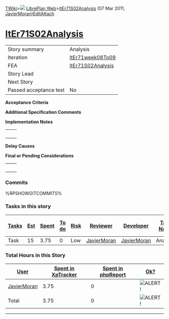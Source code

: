 [TWiki](/twiki/Main/WebHome)&gt;![](/twiki/TWiki/TWikiDocGraphics/web-bg-small.gif) [LibrePlan Web](/twiki/LibrePlan/WebHome)&gt;[ItEr71S02Analysis](http://wiki.libreplan-enterprise.com/twiki/LibrePlan/ItEr71S02Analysis "Topic revision: 2 (07 Mar 2011 - 09:19:04)") (07 Mar 2011, [JavierMoran](/twiki/Main/JavierMoran))[Edit](http://wiki.libreplan-enterprise.com/twiki/bin/edit/LibrePlan/ItEr71S02Analysis?t=1520337907 "Edit this topic text")[Attach](/twiki/bin/attach/LibrePlan/ItEr71S02Analysis "Attach an image or document to this topic")

 [ItEr71S02Analysis](/twiki/LibrePlan/ItEr71S02Analysis)
=====================================================================================================



|                        |                                                                  |
|------------------------|------------------------------------------------------------------|
| Story summary          | Analysis                                                         |
| Iteration              | [ItEr71week08To09](/twiki/LibrePlan/ItEr71week08To09)   |
| FEA                    | [ItEr71S02Analysis](/twiki/LibrePlan/ItEr71S02Analysis) |
| Story Lead             |                                                                  |
| Next Story             |                                                                  |
| Passed acceptance test | No                                                               |

**Acceptance Criteria**

**Additional Specification Comments**

**Implementation Notes**

|     |     |
|-----|-----|
|     |     |

**Delay Causes**

**Final or Pending Considerations**

|     |     |
|-----|-----|
|     |     |

###  Commits

%RPSHOWGITCOMMITS%

###  Tasks in this story



| [Tasks](http://wiki.libreplan-enterprise.com/twiki/LibrePlan/ItEr71S02Analysis?sortcol=0;table=2;up=0#sorted_table "Sort by this column") | [Est](http://wiki.libreplan-enterprise.com/twiki/LibrePlan/ItEr71S02Analysis?sortcol=1;table=2;up=0#sorted_table "Sort by this column") | [Spent](http://wiki.libreplan-enterprise.com/twiki/LibrePlan/ItEr71S02Analysis?sortcol=2;table=2;up=0#sorted_table "Sort by this column") | [To do](http://wiki.libreplan-enterprise.com/twiki/LibrePlan/ItEr71S02Analysis?sortcol=3;table=2;up=0#sorted_table "Sort by this column") | [Risk](http://wiki.libreplan-enterprise.com/twiki/LibrePlan/ItEr71S02Analysis?sortcol=4;table=2;up=0#sorted_table "Sort by this column") | [Reviewer](http://wiki.libreplan-enterprise.com/twiki/LibrePlan/ItEr71S02Analysis?sortcol=5;table=2;up=0#sorted_table "Sort by this column") | [Developer](http://wiki.libreplan-enterprise.com/twiki/LibrePlan/ItEr71S02Analysis?sortcol=6;table=2;up=0#sorted_table "Sort by this column") | [Task Name](http://wiki.libreplan-enterprise.com/twiki/LibrePlan/ItEr71S02Analysis?sortcol=7;table=2;up=0#sorted_table "Sort by this column") | [Start Date](http://wiki.libreplan-enterprise.com/twiki/LibrePlan/ItEr71S02Analysis?sortcol=8;table=2;up=0#sorted_table "Sort by this column") | [Est End Date](http://wiki.libreplan-enterprise.com/twiki/LibrePlan/ItEr71S02Analysis?sortcol=9;table=2;up=0#sorted_table "Sort by this column") | [End Date](http://wiki.libreplan-enterprise.com/twiki/LibrePlan/ItEr71S02Analysis?sortcol=10;table=2;up=0#sorted_table "Sort by this column") |
|----------------------------------------------------------------------------------------------------------------------------------------------------|--------------------------------------------------------------------------------------------------------------------------------------------------|----------------------------------------------------------------------------------------------------------------------------------------------------|----------------------------------------------------------------------------------------------------------------------------------------------------|---------------------------------------------------------------------------------------------------------------------------------------------------|-------------------------------------------------------------------------------------------------------------------------------------------------------|--------------------------------------------------------------------------------------------------------------------------------------------------------|--------------------------------------------------------------------------------------------------------------------------------------------------------|---------------------------------------------------------------------------------------------------------------------------------------------------------|-----------------------------------------------------------------------------------------------------------------------------------------------------------|--------------------------------------------------------------------------------------------------------------------------------------------------------|
| Task                                                                                                                                               | 15                                                                                                                                               | 3.75                                                                                                                                               | 0                                                                                                                                                  | Low                                                                                                                                               | [JavierMoran](/twiki/Main/JavierMoran)                                                                                                       | [JavierMoran](/twiki/Main/JavierMoran)                                                                                                        | Analysis                                                                                                                                               |                                                                                                                                                         |                                                                                                                                                           |                                                                                                                                                        |

###  Total Hours in this Story

| [User](http://wiki.libreplan-enterprise.com/twiki/LibrePlan/ItEr71S02Analysis?sortcol=0;table=3;up=0#sorted_table "Sort by this column") | [Spent in XpTracker](http://wiki.libreplan-enterprise.com/twiki/LibrePlan/ItEr71S02Analysis?sortcol=1;table=3;up=0#sorted_table "Sort by this column") | [Spent in phpReport](http://wiki.libreplan-enterprise.com/twiki/LibrePlan/ItEr71S02Analysis?sortcol=2;table=3;up=0#sorted_table "Sort by this column") | [Ok?](http://wiki.libreplan-enterprise.com/twiki/LibrePlan/ItEr71S02Analysis?sortcol=3;table=3;up=0#sorted_table "Sort by this column") |
|---------------------------------------------------------------------------------------------------------------------------------------------------|-----------------------------------------------------------------------------------------------------------------------------------------------------------------|-----------------------------------------------------------------------------------------------------------------------------------------------------------------|--------------------------------------------------------------------------------------------------------------------------------------------------|
| [JavierMoran](/twiki/Main/JavierMoran)                                                                                                   | 3.75                                                                                                                                                            | 0                                                                                                                                                               | ![ALERT!](/twiki/TWiki/TWikiDocGraphics/warning.gif "ALERT!")                                                                                |
| Total                                                                                                                                             | 3.75                                                                                                                                                            | 0                                                                                                                                                               | ![ALERT!](/twiki/TWiki/TWikiDocGraphics/warning.gif "ALERT!")                                                                                |

------------------------------------------------------------------------
